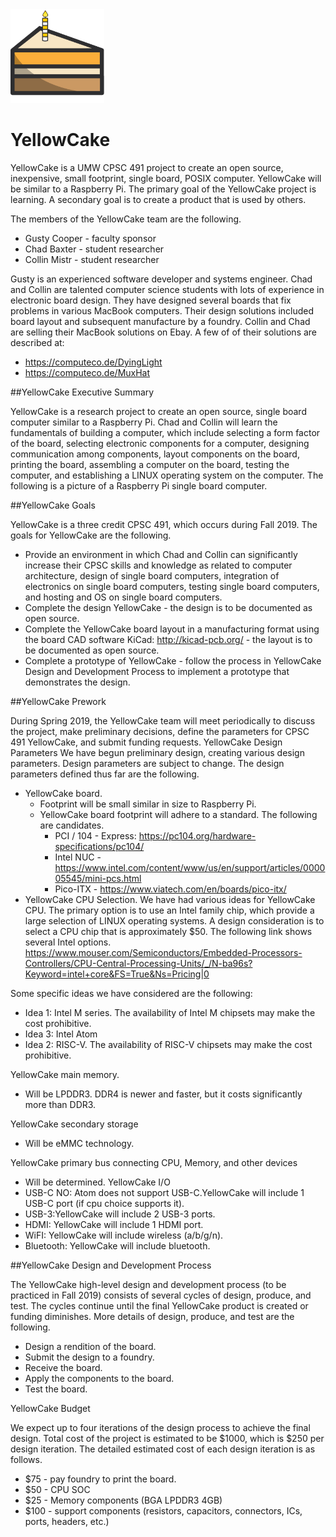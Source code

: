 <img src="res/yellowcake.svg" alt="YellowCake Logo" width="150" height="150"/>

# YellowCake

YellowCake is a UMW CPSC 491 project to create an open source, inexpensive, small footprint, single board, POSIX computer. YellowCake will be similar to a Raspberry Pi. The primary goal of the YellowCake project is learning. A secondary goal is to create a product that is used by others.


The members of the YellowCake team are the following.
- Gusty Cooper - faculty sponsor
- Chad Baxter - student researcher
- Collin Mistr - student researcher


Gusty is an experienced software developer and systems engineer. Chad and Collin are talented computer science students with lots of experience in electronic board design. They have designed several boards that fix problems in various MacBook computers. Their design solutions included board layout and subsequent manufacture by a foundry. Collin and Chad are selling their MacBook solutions on Ebay. A few of of their solutions are described at: 


- https://computeco.de/DyingLight
- https://computeco.de/MuxHat

##YellowCake Executive Summary


YellowCake is a research project to create an open source, single board computer similar to a Raspberry Pi. Chad and Collin will learn the fundamentals of building a computer, which include selecting a form factor of the board, selecting electronic components for a computer, designing communication among components, layout components on the board, printing the board, assembling a computer on the board, testing the computer, and establishing a LINUX operating system on the computer. The following is a picture of a Raspberry Pi single board computer.

##YellowCake Goals

YellowCake is a three credit CPSC 491, which occurs during Fall 2019. The goals for YellowCake are the following.
- Provide an environment in which Chad and Collin can significantly increase their CPSC skills and knowledge as related to computer architecture, design of single board computers, integration of electronics on single board computers, testing single board computers, and hosting and OS on single board computers.
- Complete the design YellowCake - the design is to be documented as open source.
- Complete the YellowCake board layout in a manufacturing format using the board CAD software KiCad: http://kicad-pcb.org/ - the layout is to be documented as open source.
- Complete a prototype of YellowCake - follow the process in YellowCake Design and Development Process to implement a prototype that demonstrates the design.

##YellowCake Prework

During Spring 2019, the YellowCake team will meet periodically to discuss the project, make preliminary decisions, define the parameters for CPSC 491 YellowCake, and submit funding requests. 
YellowCake Design Parameters
We have begun preliminary design, creating various design parameters. Design parameters are subject to change. The design parameters defined thus far are the following.
- YellowCake board.
  - Footprint will be small similar in size to Raspberry Pi.
  - YellowCake board footprint will adhere to a standard. The following are candidates.
     - PCI / 104 - Express:  https://pc104.org/hardware-specifications/pc104/
     - Intel NUC - https://www.intel.com/content/www/us/en/support/articles/000005545/mini-pcs.html
     - Pico-ITX - https://www.viatech.com/en/boards/pico-itx/ 
- YellowCake CPU Selection. We have had various ideas for YellowCake CPU. The primary option is to use an Intel family chip, which provide a large selection of LINUX operating systems. A design consideration is to select a CPU chip that is approximately $50. The following link shows several Intel options.
https://www.mouser.com/Semiconductors/Embedded-Processors-Controllers/CPU-Central-Processing-Units/_/N-ba96s?Keyword=intel+core&FS=True&Ns=Pricing|0

Some specific ideas we have considered are the following:
- Idea 1: Intel M series. The availability of Intel M chipsets may make the cost prohibitive.
- Idea 3: Intel Atom
- Idea 2: RISC-V. The availability of RISC-V chipsets may make the cost prohibitive.

YellowCake main memory. 
- Will be LPDDR3. DDR4 is newer and faster, but it costs significantly more than DDR3.

YellowCake secondary storage
- Will be eMMC technology.

YellowCake primary bus connecting CPU, Memory, and other devices 
- Will be determined.
YellowCake I/O
- USB-C NO: Atom does not support USB-C.YellowCake will include 1 USB-C port (if cpu choice supports it).
- USB-3:YellowCake will include 2 USB-3 ports.
- HDMI: YellowCake will include 1 HDMI port.
- WiFI: YellowCake will include wireless (a/b/g/n).
- Bluetooth: YellowCake will include bluetooth.

##YellowCake Design and Development Process

The YellowCake high-level design and development process (to be practiced in Fall 2019) consists of several cycles of design, produce, and test. The cycles continue until the final YellowCake product is created or funding diminishes. More details of design, produce, and test are the following.
- Design a rendition of the board.
- Submit the design to a foundry.
- Receive the board.
- Apply the components to the board.
- Test the board. 

YellowCake Budget

We expect up to four iterations of the design process to achieve the final design. Total cost of the project is estimated to be $1000, which is $250 per design iteration. The detailed estimated cost of each design iteration is as follows.
- $75 - pay foundry to print the board.
- $50 - CPU SOC
- $25 - Memory components (BGA LPDDR3 4GB)
- $100 - support components (resistors, capacitors, connectors, ICs, ports,
headers, etc.)

